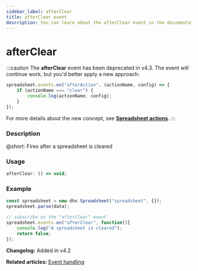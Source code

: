 ```yaml
---
sidebar_label: afterClear
title: afterClear event
description: You can learn about the afterClear event in the documentation of the DHTMLX JavaScript Spreadsheet library. Browse developer guides and API reference, try out code examples and live demos, and download a free 30-day evaluation version of DHTMLX Spreadsheet.
---
```


# afterClear

:::caution
The **afterClear** event has been deprecated in v4.3. The event will continue work, but you'd better apply a new approach:

~~~js
spreadsheet.events.on("afterAction", (actionName, config) => {
    if (actionName === "clear") {
        console.log(actionName, config);
    }
});
~~~

For more details about the new concept, see **[Spreadsheet actions](api/overview/actions_overview.md)**. 
:::

### Description

@short: Fires after a spreadsheet is cleared

### Usage

~~~jsx
afterClear: () => void;
~~~

### Example

~~~jsx {5-8}
const spreadsheet = new dhx.Spreadsheet("spreadsheet", {});
spreadsheet.parse(data);

// subscribe on the "afterClear" event
spreadsheet.events.on("afterClear", function(){
	console.log("A spreadsheet is cleared");
    return false;
});
~~~

**Changelog:** Added in v4.2

**Related articles:** [Event handling](handling_events.md)